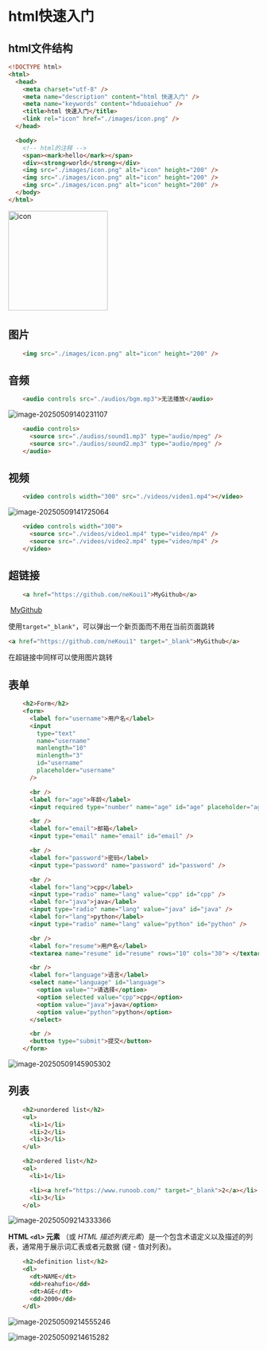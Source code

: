 # html快速入门

## html文件结构

```html
<!DOCTYPE html>
<html>
  <head>
    <meta charset="utf-8" />
    <meta name="description" content="html 快速入门" />
    <meta name="keywords" content="hduoaiehuo" />
    <title>html 快速入门</title>
    <link rel="icon" href="./images/icon.png" />
  </head>

  <body>
    <!-- html的注释 -->
    <span><mark>hello</mark></span>
    <div><strong>world</strong></div>
    <img src="./images/icon.png" alt="icon" height="200" />
    <img src="./images/icon.png" alt="icon" height="200" />
    <img src="./images/icon.png" alt="icon" height="200" />
  </body>
</html>
```

​     <img src="https://cdn.jsdelivr.net/gh/neKoui1/picgo_images/img/20250509142319990.png" alt="icon" height="200"/>

## 图片

```html
    <img src="./images/icon.png" alt="icon" height="200" />
```

## 音频

```html
    <audio controls src="./audios/bgm.mp3">无法播放</audio>
```

![image-20250509140231107](https://cdn.jsdelivr.net/gh/neKoui1/picgo_images/img/20250509140238154.png)

```html
    <audio controls>
      <source src="./audios/sound1.mp3" type="audio/mpeg" />
      <source src="./audios/sound2.mp3" type="audio/mpeg" />
    </audio>
```

## 视频

```html
    <video controls width="300" src="./videos/video1.mp4"></video>
```

![image-20250509141725064](https://cdn.jsdelivr.net/gh/neKoui1/picgo_images/img/20250509141725166.png)

```html
    <video controls width="300">
      <source src="./videos/video1.mp4" type="video/mp4" />
      <source src="./videos/video2.mp4" type="video/mp4" />
    </video>
```

## 超链接

```html
    <a href="https://github.com/neKoui1">MyGithub</a>
```

​    <a href="https://github.com/neKoui1">MyGithub</a>

使用`target="_blank"`，可以弹出一个新页面而不用在当前页面跳转

```html
<a href="https://github.com/neKoui1" target="_blank">MyGithub</a>
```

在超链接中同样可以使用图片跳转

## 表单

```html
    <h2>Form</h2>
    <form>
      <label for="username">用户名</label>
      <input
        type="text"
        name="username"
        manlength="10"
        minlength="3"
        id="username"
        placeholder="username"
      />

      <br />
      <label for="age">年龄</label>
      <input required type="number" name="age" id="age" placeholder="age" />

      <br />
      <label for="email">邮箱</label>
      <input type="email" name="email" id="email" />

      <br />
      <label for="password">密码</label>
      <input type="password" name="password" id="password" />

      <br />
      <label for="lang">cpp</label>
      <input type="radio" name="lang" value="cpp" id="cpp" />
      <label for="java">java</label>
      <input type="radio" name="lang" value="java" id="java" />
      <label for="lang">python</label>
      <input type="radio" name="lang" value="python" id="python" />

      <br />
      <label for="resume">用户名</label>
      <textarea name="resume" id="resume" rows="10" cols="30"> </textarea>

      <br />
      <label for="language">语言</label>
      <select name="language" id="language">
        <option value="">请选择</option>
        <option selected value="cpp">cpp</option>
        <option value="java">java</option>
        <option value="python">python</option>
      </select>

      <br />
      <button type="submit">提交</button>
    </form>
```

![image-20250509145905302](https://cdn.jsdelivr.net/gh/neKoui1/picgo_images/img/20250509145905338.png)

## 列表

```html
    <h2>unordered list</h2>
    <ul>
      <li>1</li>
      <li>2</li>
      <li>3</li>
    </ul>

    <h2>ordered list</h2>
    <ol>
      <li>1</li>

      <li><a href="https://www.runoob.com/" target="_blank">2</a></li>
      <li>3</li>
    </ol>
```

![image-20250509214333366](https://cdn.jsdelivr.net/gh/neKoui1/picgo_images/img/20250509214340421.png)

**HTML `<dl>` 元素** （或 *HTML* *描述列表元素*）是一个包含术语定义以及描述的列表，通常用于展示词汇表或者元数据 (键 - 值对列表)。

```html
    <h2>definition list</h2>
    <dl>
      <dt>NAME</dt>
      <dd>reahufio</dd>
      <dt>AGE</dt>
      <dd>2000</dd>
    </dl>
```

![image-20250509214555246](https://cdn.jsdelivr.net/gh/neKoui1/picgo_images/img/20250509214555280.png)

![image-20250509214615282](https://cdn.jsdelivr.net/gh/neKoui1/picgo_images/img/20250509214615330.png)

